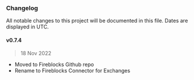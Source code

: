 ### Changelog

All notable changes to this project will be documented in this file. Dates are displayed in UTC.

#### v0.7.4

> 18 Nov 2022
* Moved to Fireblocks Github repo
* Rename to Fireblocks Connector for Exchanges